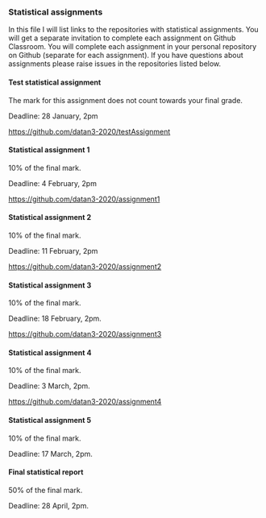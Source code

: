 ### Statistical assignments

In this file I will list links to the repositories with statistical assignments. You will get a separate invitation to complete each assignment on Github Classroom. You will complete each assignment in your personal repository on Github (separate for each assignment). If you have questions about assignments please raise issues in the repositories listed below.

#### Test statistical assignment

The mark for this assignment does not count towards your final grade.

Deadline: 28 January, 2pm

https://github.com/datan3-2020/testAssignment

#### Statistical assignment 1

10% of the final mark.

Deadline: 4 February, 2pm

https://github.com/datan3-2020/assignment1

#### Statistical assignment 2

10% of the final mark.

Deadline: 11 February, 2pm

https://github.com/datan3-2020/assignment2

#### Statistical assignment 3

10% of the final mark.

Deadline: 18 February, 2pm.

https://github.com/datan3-2020/assignment3

#### Statistical assignment 4

10% of the final mark.

Deadline: 3 March, 2pm.

https://github.com/datan3-2020/assignment4

#### Statistical assignment 5

10% of the final mark.

Deadline: 17 March, 2pm.


#### Final statistical report

50% of the final mark.

Deadline: 28 April, 2pm.


